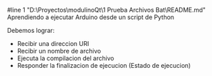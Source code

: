 #line 1 "D:\\Proyectos\\modulinoQt\\1 Prueba Archivos Bat\\README.md"
Aprendiendo a ejecutar Arduino desde un script de Python

Debemos lograr:
- Recibir una direccion URI
- Recibir un nombre de archivo
- Ejecuta la compilacion del archivo
- Responder la finalizacion de ejecucion (Estado de ejecucion)